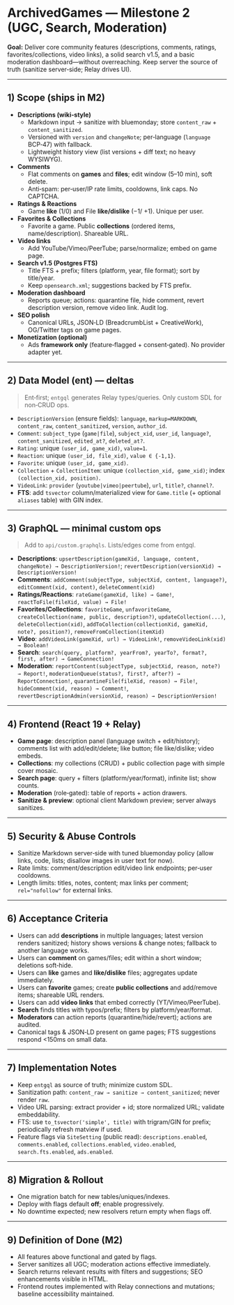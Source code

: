 # ArchivedGames — Milestone 2 (UGC, Search, Moderation)

**Goal:** Deliver core community features (descriptions, comments, ratings, favorites/collections, video links), a solid search v1.5, and a basic moderation dashboard—without overreaching. Keep server the source of truth (sanitize server‑side; Relay drives UI).

---
## 1) Scope (ships in M2)
- **Descriptions (wiki‑style)**
  - Markdown input → sanitize with bluemonday; store `content_raw` + `content_sanitized`.
  - Versioned with `version` and `changeNote`; per‑language (`language` BCP‑47) with fallback.
  - Lightweight history view (list versions + diff text; no heavy WYSIWYG).
- **Comments**
  - Flat comments on **games** and **files**; edit window (5–10 min), soft delete.
  - Anti‑spam: per‑user/IP rate limits, cooldowns, link caps. No CAPTCHA.
- **Ratings & Reactions**
  - Game **like** (1/0) and File **like/dislike** (−1/ +1). Unique per user.
- **Favorites & Collections**
  - Favorite a game. Public **collections** (ordered items, name/description). Shareable URL.
- **Video links**
  - Add YouTube/Vimeo/PeerTube; parse/normalize; embed on game page.
- **Search v1.5 (Postgres FTS)**
  - Title FTS + prefix; filters (platform, year, file format); sort by title/year.
  - Keep `opensearch.xml`; suggestions backed by FTS prefix.
- **Moderation dashboard**
  - Reports queue; actions: quarantine file, hide comment, revert description version, remove video link. Audit log.
- **SEO polish**
  - Canonical URLs, JSON‑LD (BreadcrumbList + CreativeWork), OG/Twitter tags on game pages.
- **Monetization (optional)**
  - Ads **framework only** (feature‑flagged + consent‑gated). No provider adapter yet.

---
## 2) Data Model (ent) — deltas
> Ent‑first; `entgql` generates Relay types/queries. Only custom SDL for non‑CRUD ops.

- `DescriptionVersion` (ensure fields): `language`, `markup=MARKDOWN`, `content_raw`, `content_sanitized`, `version`, `author_id`.
- `Comment`: `subject_type` (`game|file`), `subject_xid`, `user_id`, `language?`, `content_sanitized`, `edited_at?`, `deleted_at?`.
- `Rating`: unique `(user_id, game_xid)`, `value=1`.
- `Reaction`: unique `(user_id, file_xid)`, `value ∈ {-1,1}`.
- `Favorite`: unique `(user_id, game_xid)`.
- `Collection` + `CollectionItem`: unique `(collection_xid, game_xid)`; index `(collection_xid, position)`.
- `VideoLink`: `provider` (`youtube|vimeo|peertube`), `url`, `title?`, `channel?`.
- **FTS**: add `tsvector` column/materialized view for `Game.title` (+ optional `aliases` table) with GIN index.

---
## 3) GraphQL — minimal custom ops
> Add to `api/custom.graphqls`. Lists/edges come from entgql.

- **Descriptions**: `upsertDescription(gameXid, language, content, changeNote) → DescriptionVersion!`; `revertDescription(versionXid) → DescriptionVersion!`
- **Comments**: `addComment(subjectType, subjectXid, content, language?)`, `editComment(xid, content)`, `deleteComment(xid)`
- **Ratings/Reactions**: `rateGame(gameXid, like) → Game!`, `reactToFile(fileXid, value) → File!`
- **Favorites/Collections**: `favoriteGame`, `unfavoriteGame`, `createCollection(name, public, description?)`, `updateCollection(...)`, `deleteCollection(xid)`, `addToCollection(collectionXid, gameXid, note?, position?)`, `removeFromCollection(itemXid)`
- **Video**: `addVideoLink(gameXid, url) → VideoLink!`, `removeVideoLink(xid) → Boolean!`
- **Search**: `search(query, platform?, yearFrom?, yearTo?, format?, first, after) → GameConnection!`
- **Moderation**: `reportContent(subjectType, subjectXid, reason, note?) → Report!`, `moderationQueue(status?, first?, after?) → ReportConnection!`, `quarantineFile(fileXid, reason) → File!`, `hideComment(xid, reason) → Comment!`, `revertDescriptionAdmin(versionXid, reason) → DescriptionVersion!`

---
## 4) Frontend (React 19 + Relay)
- **Game page**: description panel (language switch + edit/history); comments list with add/edit/delete; like button; file like/dislike; video embeds.
- **Collections**: my collections (CRUD) + public collection page with simple cover mosaic.
- **Search page**: query + filters (platform/year/format), infinite list; show counts.
- **Moderation** (role‑gated): table of reports + action drawers.
- **Sanitize & preview**: optional client Markdown preview; server always sanitizes.

---
## 5) Security & Abuse Controls
- Sanitize Markdown server‑side with tuned bluemonday policy (allow links, code, lists; disallow images in user text for now).
- Rate limits: comment/description edit/video link endpoints; per‑user cooldowns.
- Length limits: titles, notes, content; max links per comment; `rel="nofollow"` for external links.

---
## 6) Acceptance Criteria
- Users can add **descriptions** in multiple languages; latest version renders sanitized; history shows versions & change notes; fallback to another language works.
- Users can **comment** on games/files; edit within a short window; deletions soft‑hide.
- Users can **like** games and **like/dislike** files; aggregates update immediately.
- Users can **favorite** games; create **public collections** and add/remove items; shareable URL renders.
- Users can add **video links** that embed correctly (YT/Vimeo/PeerTube).
- **Search** finds titles with typos/prefix; filters by platform/year/format.
- **Moderators** can action reports (quarantine/hide/revert); actions are audited.
- Canonical tags & JSON‑LD present on game pages; FTS suggestions respond <150ms on small data.

---
## 7) Implementation Notes
- Keep `entgql` as source of truth; minimize custom SDL.
- Sanitization path: `content_raw → sanitize → content_sanitized`; never render `raw`.
- Video URL parsing: extract provider + id; store normalized URL; validate embeddability.
- FTS: use `to_tsvector('simple', title)` with trigram/GIN for prefix; periodically refresh matview if used.
- Feature flags via `SiteSetting` (public read): `descriptions.enabled`, `comments.enabled`, `collections.enabled`, `video.enabled`, `search.fts.enabled`, `ads.enabled`.

---
## 8) Migration & Rollout
- One migration batch for new tables/uniques/indexes.
- Deploy with flags default **off**; enable progressively.
- No downtime expected; new resolvers return empty when flags off.

---
## 9) Definition of Done (M2)
- All features above functional and gated by flags.
- Server sanitizes all UGC; moderation actions effective immediately.
- Search returns relevant results with filters and suggestions; SEO enhancements visible in HTML.
- Frontend routes implemented with Relay connections and mutations; baseline accessibility maintained.

